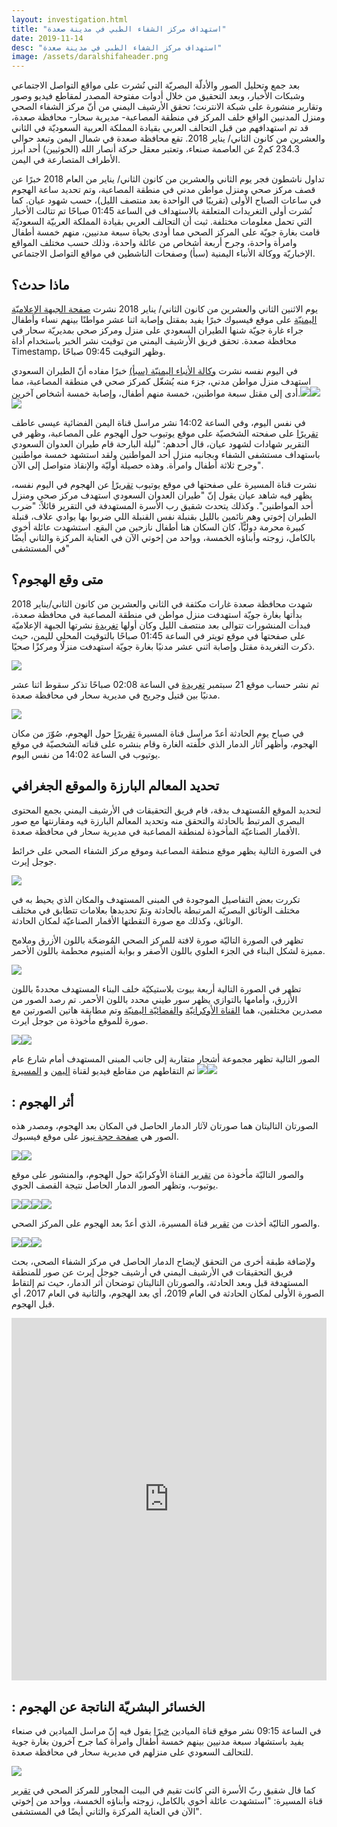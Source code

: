 ```yaml
---
layout: investigation.html
title: "استهداف مركز الشفاء الطبي في مدينة صعدة"
date: 2019-11-14
desc: "استهداف مركز الشفاء الطبي في مدينة صعدة"
image: /assets/daralshifaheader.png
---
```


بعد جمع وتحليل الصور والأدلّة البصريّة التي نُشرت على مواقع التواصل الاجتماعي وشبكات الأخبار، وبعد التحقيق من خلال أدوات مفتوحة المصدر لمقاطع فيديو وصور وتقارير منشورة على شبكة الانترنت؛ تحقق الأرشيف اليمني من أنّ مركز الشفاء الصحي ومنزل المدنيين الواقع خلف المركز في منطقة المصاعبة- مديرية سحار- محافظة صعدة، قد تم استهدافهم من قبل التحالف العربي بقيادة المملكة العربية السعوديّة في الثاني والعشرين من كانون الثاني/ يناير 2018. تقع محافظة صعدة في شمال اليمن وتبعد حوالي 234.3 كم2 عن العاصمة صنعاء، وتعتبر معقل حركة أنصار الله (الحوثيين) أحد أبرز الأطراف المتصارعة في اليمن.



تداول ناشطون فجر يوم الثاني والعشرين من كانون الثاني/ يناير من العام 2018 خبرًا عن قصف مركز صحي ومنزل مواطن مدني في منطقة المصاعبة، وتم تحديد ساعة الهجوم في ساعات الصباح الأولى (تقريبًا في الواحدة بعد منتصف الليل)، حسب شهود عيان. كما نُشرت أولى التغريدات المتعلقة بالاستهداف في الساعة 01:45 صباحًا تم تتالت الأخبار التي تحمل معلومات مختلفة. ثبت أن التحالف العربي بقيادة المملكة العربيّة السعوديّة قامت بغارة جويّة على المركز الصحي مما أودى بحياة سبعة مدنيين، منهم خمسة أطفال وامرأة واحدة، وجرح أربعة أشخاص من عائلة واحدة، وذلك حسب مختلف المواقع الإخباريّة ووكالة الأنباء اليمنية (سبأ) وصفحات الناشطين في مواقع التواصل الاجتماعي.



## ماذا حدث؟

يوم الاثنين الثاني والعشرين من كانون الثاني/ يناير 2018 نشرت [صفحة الجبهة الإعلاميّة اليمنيّة](https://www.facebook.com/aljabhahnews/) على موقع فيسبوك خبرًا يفيد بمقتل وإصابة اثنا عشر مواطنًا بينهم نساء وأطفال جراء غارة جويّة شنها الطيران السعودي على منزل ومركز صحي بمديريّة سحار في محافظة صعدة. تحقق فريق الأرشيف اليمني من توقيت نشر الخبر باستخدام أداة Timestamp، وظهر التوقيت 09:45 صباحًا.

في اليوم نفسه نشرت [وكالة الأنباء اليمنيّة (سبأ)](http://sabanew.net) خبرًا مفاده أنّ الطيران السعودي استهدف منزل مواطن مدني، جزء منه يُشغّل كمركز صحي في منطقة المصاعبة، مما أدى إلى مقتل سبعة مواطنين، خمسة منهم أطفال، وإصابة خمسة أشخاص آخرين.![](https://lh3.googleusercontent.com/QrIkoVu4TAF5neydHb96qYJQ58qqURS8XRp7-KP2ySUmrPzJ2QEBRiF1bptkVCcnccR8rb--snkVRKaTUzbaCmwCf2C8QguEuLWKXifhhpsmvYqMOjuvt5sIzswr7VcfYsCEymHS)![](https://lh3.googleusercontent.com/qY9lf9t_wk_FrR4vs8vTtJOrDMcUPKQX2tH9I4xCxkqp_2LVam3J6SC3SCDPfMDzTBKzyvsoAnM_9ROwG9LpKQxQGDRjpOQidJQHu0pczB5hIJLqnHbIr-PbF-B1ZRtpVtz2vH-v)![](https://lh5.googleusercontent.com/ZGsN-iQSPML95I9sIaEBvTIQxHMK8yE33Ny8B_UU4bp1P7zsNGzezRsPC4xYyPLy4pY_ft8YoWI6hcrbNLs1543W0d4Hhn-HrypaPA3wHnQfeImLbCIgkZKLq2bWfbdOHFlxhOtN)

في نفس اليوم، وفي الساعة 14:02 نشر مراسل قناة اليمن الفضائية عيسى عاطف [تقريرًا](https://youtu.be/PfbTP5MVGpg) على صفحته الشخصيّة على موقع يوتيوب حول الهجوم على المصاعبة، وظهر في التقرير شهادات لشهود عيان، قال أحدهم: "ليلة البارحة قام طيران العدوان السعودي باستهداف مستشفى الشفاء وبجانبه منزل أحد المواطنين ولقد استشهد خمسة مواطنين وجرح ثلاثة أطفال وامرأة. وهذه حصيلة أوليّة والإنقاذ متواصل إلى الآن".



نشرت قناة المسيرة على صفحتها في موقع يوتيوب [تقريرًا](https://www.youtube.com/watch?v=yr2aLZT7KOg) عن الهجوم في اليوم نفسه، يظهر فيه شاهد عيان يقول إنّ "طيران العدوان السعودي استهدف مركز صحي ومنزل أحد المواطنين". وكذلك يتحدث شقيق رب الأسرة المستهدفة في التقرير قائلاً: "ضرب الطيران إخوتي وهم نائمين بالليل بقنبلة نفس القنبلة اللي ضربوا بها بوادي علاف، قنبلة كبيرة محرمة دوليًّآ، كان السكان هنا أطفال نازحين من البقع. استشهدت عائلة أخوي بالكامل، زوجته وأبناؤه الخمسة، وواحد من إخوتي الآن في العناية المركزة والثاني أيضًا في المستشفى"



## متى وقع الهجوم؟

شهدت محافظة صعدة غارات مكثفة في الثاني والعشرين من كانون الثاني/يناير 2018 بدأتها بغارة جويّة استهدفت منزل مواطن في منطقة المصاعبة في محافظة صعدة، فبدأت المنشورات تتوالى بعد منتصف الليل وكان أولها [تغريدة](https://twitter.com/Aljabhahnews/status/955375976241946624?s=20) نشرتها الجبهة الإعلاميّة على صفحتها في موقع تويتر في الساعة 01:45 صباحًا بالتوقيت المحلي لليمن، حيث ذكرت التغريدة مقتل وإصابة اثني عشر مدنيًا بغارة جويّة استهدفت منزلًا ومركزًا صحيًا.




![](https://lh4.googleusercontent.com/BLxJI68sPFRXywLdZMIvKJH9T7LHaTa9Rbitm6jBxmAMGP5xVH7vtcnCxaS2q1VBv0Rf1XgV1cykbbqzR5LuhdDvPAqGrLDXNr4wT1C6n_0f-_mHk-I4DReUVmHo9a7I6_rwvBxq)




ثم نشر حساب موقع 21 سبتمبر [تغريدة](https://twitter.com/21septCom/status/955381646064279552?s=20) في الساعة 02:08 صباحًا تذكر سقوط اثنا عشر مدنيًا بين قتيل وجريح في مديرية سحار في محافظة صعدة.





![](https://lh4.googleusercontent.com/HbMhApno_02i_rk7ZC92D8WwBOXWbApkDSZ26j3XQgmhKrk8MsbAGrU0PgeoLQWZUJ1v1GzYTmWK_yAeJFGic4WU0KquMTGuOr7ASxaIPib2tIEnXuuTYVbai0w1bQJ6XcR0feVS)

في صباح يوم الحادثة أعدّ مراسل قناة المسيرة [تقريرًا](https://www.youtube.com/watch?v=PfbTP5MVGpg&feature=youtu.be) حول الهجوم، صُوّرَ من مكان الهجوم، وأظهر آثار الدمار الذي خلّفته الغارة وقام بنشره على قناته الشخصيّة في موقع يوتيوب في الساعة 14:02 من نفس اليوم.



## تحديد المعالم البارزة والموقع الجغرافي

لتحديد الموقع المُستهدف بدقة، قام فريق التحقيقات في الأرشيف اليمني بجمع المحتوى البصري المرتبط بالحادثة والتحقق منه وتحديد المعالم البارزة فيه ومقارنتها مع صور الأقمار الصناعيّة المأخوذة لمنطقة المصاعبة في مديرية سحار في محافظة صعدة.



في الصورة التالية يظهر موقع منطقة المصاعبة وموقع مركز الشفاء الصحي على خرائط جوجل إيرث.

![](https://lh3.googleusercontent.com/I0e2KON09PgnplbyilQwItBP1B0sOUCerIrmbKfWvv-yaFIfAGfjfDMvVFN4kMO9146jNkcbAqGZMixlb_Ed7zzMvMXzGYa53Y_BAt6F7Udnn5ESYLFNpjwis5bMo0Fg_GzQyTMH)



تكررت بعض التفاصيل الموجودة في المبنى المستهدف والمكان الذي يحيط به في مختلف الوثائق البصريّة المرتبطة بالحادثة وتمّ تحديدها بعلامات تتطابق في مختلف الوثائق، وكذلك مع صورة التقطتها الأقمار الصناعيّة لمكان الحادثة.

تظهر في الصورة التاليّة صورة لافتة للمركز الصحي المُوضحّة باللون الأزرق وملامح مميزة لشكل البناء في الجزء العلوي باللون الأصفر و بوابة ألمنيوم محطمة باللون الأحمر.

![](https://lh6.googleusercontent.com/atcU2yUHKzl8-W73aTebL3ZwQOTkfyKYLyc5EZOVSemZie6-y0L2Dupq9VtqUP1VwfD9mnkouTOZfDxUk0GcJn5rPvCOpDH_yMaUMryJDL-DVkackJ5v4UA1qBdu7eaOMSZnSqqc)

تظهر في الصورة التالية أربعة بيوت بلاستيكيّة خلف البناء المستهدف محددةً باللون الأزرق، وأمامها بالتوازي يظهر سور طيني محدد باللون الأحمر. تم رصد الصور من مصدرين مختلفين، هما [القناة الأوكرانيّة](https://www.youtube.com/watch?v=QEcdhsi4Nlk&feature=youtu.be) و[الفضائيّة اليمنيّة](https://www.youtube.com/watch?v=PfbTP5MVGpg&feature=youtu.be) وتم مطابقة هاتين الصورتين مع صورة للموقع مأخوذة من جوجل ايرث.

![](https://lh5.googleusercontent.com/40B03C6JWHkRLJWlnFdaHxgU-nF3CGjYQDoUXgGursZGQx-5faxMMBri2wsMLxmoxG-AKnXK5hmtZJ3nMJcPTHsPKPi_7rXE6k0_enHzwEEQhkTbjqTPz9rE5uz-DxBH0fxrnWtK)![](https://lh3.googleusercontent.com/WpmK7l67uaLMau3vJFBDAwO9mLrgcDKs7LxHYB3-12gvMz6WetjIRmLaTNLeI2m73kXQTLOzHfSRDQzsws3lCO8_4OfziamkL0yPtALIMiT171_NWufWJilvhDsLj9H-l9oHpca9)



الصور التالية تظهر مجموعة أشجار متقاربة إلى جانب المبنى المستهدف أمام شارع عام تم التقاطهم من مقاطع فيديو لقناة [اليمن](https://www.youtube.com/watch?v=PfbTP5MVGpg&feature=youtu.be) و [المسيرة](https://www.youtube.com/watch?v=yr2aLZT7KOg)  ![](https://lh6.googleusercontent.com/j7xZUlX3EEoq7a-FUiWwdjV9fscy-_egpeBYyZti2GbC6HDPzcR5kpVY_Tfl7wVhIgUcCkvJ_WdFWorki3tyGd7oxfvBzH21SDVraZTfPDRtumJIZ2hNgMmoQKXk2YfSkH_Cm6bu)![](https://lh5.googleusercontent.com/cdu3vwSPgnD97ABdKTb2qpIp6MNZUKad7RrN8T_CR_FHeSAb9bLanAiNFNP-UH4kQmKDiZr4qsRUBgX2vaYfaG_575r-hqdPg0BuTMFncHAWxbNj9BJRK_-IzUkdwYNgwY7cCSlO)











## : أثر الهجوم

الصورتان التاليتان هما صورتان لآثار الدمار الحاصل في المكان بعد الهجوم، ومصدر هذه الصور هي [صفحة حجة نيوز](https://www.facebook.com/hajjahnewss/photos/pcb.956414654507670/956413934507742/?type=3&theater) على موقع فيسبوك.


![](https://lh6.googleusercontent.com/fjpG5t0B8F9o7SSYMVHLvw09Ao5oe3sUyQ8RSLZLxwO54dog2xZc3f-5o5_w8r01NWkZtNHOwBZyG82dfoAF4EPr6uUbGtLvzDEKoTG6GZMACWokRQwbBJu4WxaWlC8RBbQav94U)![](https://lh4.googleusercontent.com/b_1V2pTtH7DP9YWVCTioH74sdm9ut-naX1wPDN52zX2Gm9tTlT89SyRNfZIpYc-oyxItqpL4MzZ0slr028osSSZs0qwu0dpyiabbwCzo9X8_QKZlhIIl1J5GwFGTQHP1RPSJe5AG)

والصور التاليّة مأخوذة من [تقرير](https://www.youtube.com/watch?v=QEcdhsi4Nlk&feature=youtu.be) القناة الأوكرانيّة حول الهجوم، والمنشور على موقع يوتيوب، وتظهر الصور الدمار الحاصل نتيجة القصف الجوي.



![](https://lh5.googleusercontent.com/4nDPzBk0pNBFKE3zjs33_O2Olk0GkfM_lpvCUYLveJyMO4K5cYkOl_JB55DSgTjlwYujPrIgNIqKuL0bQdD8wltj7gTnrfzIlNKm9ruK3kJMPuinm6LKhjapUMAXakdFDSkV9XX1)![](https://lh3.googleusercontent.com/CDWKY8AgdY2WcgLFbEqri3EWApDPF90nMCu8Ya0fYhzAzzJbSuEu3Uxjz-XDmJyo0n2nlfsEtAmmsTDnx8LJwwN2zFJvLhCWdVJG0TiLBK_pBSDMqgpKkuf9ZYLBzcxWu85jKkyG)![](https://lh3.googleusercontent.com/H5i5qC16k1LELWTsi0ahD3xvA6DQ_wdImikuec2PaAeKp2DJ1P5HyM16dc0tcDKSKqwV38TjdLv6rybzgVynmhrXicZDFS9ftHb5pGRK9oiu1lfhAgEgU5NlYsbfc_RgwEeb0f8S)![](https://lh4.googleusercontent.com/2mP-Q20x7u_jcwHw5i7v0ho373E2n1Iu8-HkoFPLB0aVowM4ddx0nyKt1dqa9G94GJQvkhLWYmLQmEzaJoJS_9vFudR-nRxzqbQNp1uL0v5cRV4BVzTwUa5aGHrDYxeTnB8IsgCr)

والصور التاليّة أخذت من [تقرير](https://www.youtube.com/watch?v=yr2aLZT7KOg) قناة المسيرة، الذي أعدّ بعد الهجوم على المركز الصحي.



![](https://lh3.googleusercontent.com/aeeACSSYRu6nb091Oz6qePKYne9Ubm5SAai4wrftoVnesenJaRD10YvZvgAE7g8utUcBwlu9yDTCfAO_RNq4NhA7a_H7ZlokVUJOhWq9umWa3rL7G4ol77HDzLdcP6f-LuF1zsGI)![](https://lh6.googleusercontent.com/ZmBCedODgijQrYuFUS9N7dz7CVP0JJdDFUyy8i002gX4zIkaUQGKDa1DWyraMa4lSFPM6bUiQ57cCrXpffdKFiWs5Q8lEYN0A7lv1168dNG5NxCgb3gv8-Wvg7X3LhryYWCSdNyO)![](https://lh3.googleusercontent.com/G0B1fSHemtAncYFwv-ltoNhx9UtDCB8W6qfSXgpngDHWvIrP_U_iSvMDxSuO6kXJvSuOmnVF0XwhuWHIrOCYPo_MZ5hjSO_i0b26xkWieUzJm7JpTvr7lKRyD5n8iKi5mr-LuEco)

ولإضافة طبقة أخرى من التحقق لإيضاح الدمار الحاصل في مركز الشفاء الصحي، بحث فريق التحقيقات في الأرشيف اليمني في أرشيف جوجل إيرث عن صور للمنطقة المستهدفة قبل وبعد الحادثة، والصورتان التاليتان توضحان أثر الدمار، حيث تم إلتقاط الصورة الأولى لمكان الحادثة في العام 2019، أي بعد الهجوم، والثانية في العام 2017، أي قبل الهجوم.


<iframe frameborder="0" class="juxtapose" width="100%" height="580" src="https://cdn.knightlab.com/libs/juxtapose/latest/embed/index.html?uid=8b09d53a-0646-11ea-b9b8-0edaf8f81e27"></iframe>


## : الخسائر البشريّة الناتجة عن الهجوم

في الساعة 09:15 نشر موقع قناة الميادين [خبرًا](http://www.almayadeen.net/news/politics/854320/%D8%B4%D9%87%D8%AF%D8%A7%D8%A1-%D9%88%D8%AC%D8%B1%D8%AD%D9%89-%D8%A8%D8%BA%D8%A7%D8%B1%D8%A7%D8%AA-%D9%84%D9%84%D8%AA%D8%AD%D8%A7%D9%84%D9%81-%D8%A7%D9%84%D8%B3%D8%B9%D9%88%D8%AF%D9%8A-%D8%B9%D9%84%D9%89-%D8%B5%D8%B9%D8%AF%D8%A9-%D8%B4%D9%85%D8%A7%D9%84-%D8%A7%D9%84%D9%8A%D9%85%D9%86) يقول فيه إنّ مراسل الميادين في صنعاء يفيد باستشهاد سبعة مدنيين بينهم خمسة أطفال وامرأة كما جرح آخرون بغارة جوية للتحالف السعودي على منزلهم في مديرية سحار في محافظة صعدة.


![](https://lh6.googleusercontent.com/KlPr4gi4suGPn0ZmQN6UpmilWu0veJQIwUrr_043sxP5ePS16cZt8X3eOsE2VNjkryQ6422lc1duQOCBykeNCly3-XVyz7Lp0FNkVGhdb0FIfvubCzHTsd_UMrVk_DfXAc4llDwn)

كما قال شقيق ربّ الأسرة التي كانت تقيم في البيت المجاور للمركز الصحي في [تقرير](https://www.youtube.com/watch?v=yr2aLZT7KOg) قناة المسيرة: "استشهدت عائلة أخوي بالكامل، زوجته وأبناؤه الخمسة، وواحد من إخوتي الآن في العناية المركزة والثاني أيضًا في المستشفى".
